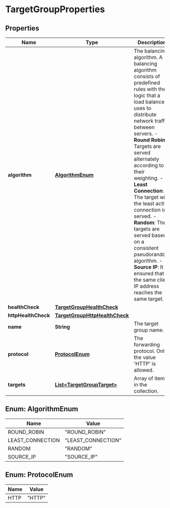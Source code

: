 

# TargetGroupProperties

## Properties

| Name | Type | Description | Notes |
| ------------ | ------------- | ------------- | ------------- |
| **algorithm** | [**AlgorithmEnum**](#AlgorithmEnum) | The balancing algorithm. A balancing algorithm consists of predefined rules with the logic that a load balancer uses to distribute network traffic between servers.  - **Round Robin**: Targets are served alternately according to their weighting.  - **Least Connection**: The target with the least active connection is served.  - **Random**: The targets are served based on a consistent pseudorandom algorithm.  - **Source IP**: It is ensured that the same client IP address reaches the same target. |  |
| **healthCheck** | [**TargetGroupHealthCheck**](TargetGroupHealthCheck.md) |  |  [optional] |
| **httpHealthCheck** | [**TargetGroupHttpHealthCheck**](TargetGroupHttpHealthCheck.md) |  |  [optional] |
| **name** | **String** | The target group name. |  |
| **protocol** | [**ProtocolEnum**](#ProtocolEnum) | The forwarding protocol. Only the value &#39;HTTP&#39; is allowed. |  |
| **targets** | [**List&lt;TargetGroupTarget&gt;**](TargetGroupTarget.md) | Array of items in the collection. |  [optional] |



## Enum: AlgorithmEnum

| Name | Value |
| ---- | -----
| ROUND_ROBIN | &quot;ROUND_ROBIN&quot; |
| LEAST_CONNECTION | &quot;LEAST_CONNECTION&quot; |
| RANDOM | &quot;RANDOM&quot; |
| SOURCE_IP | &quot;SOURCE_IP&quot; |



## Enum: ProtocolEnum

| Name | Value |
| ---- | -----
| HTTP | &quot;HTTP&quot; |


